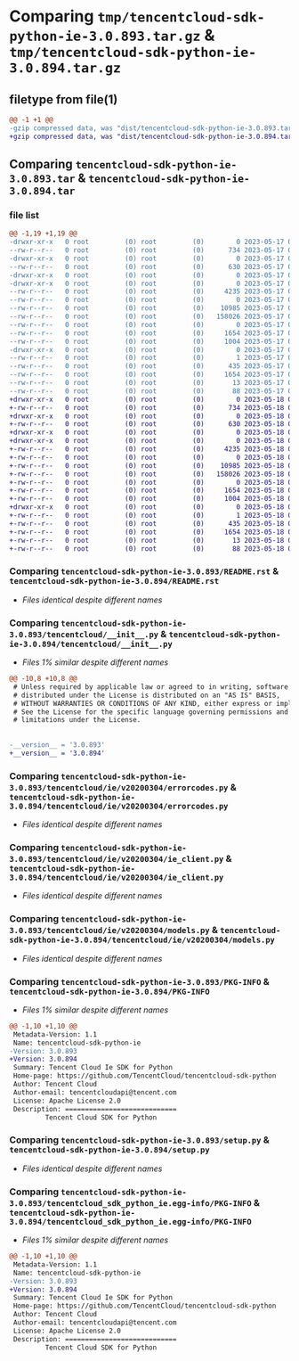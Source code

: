 # Comparing `tmp/tencentcloud-sdk-python-ie-3.0.893.tar.gz` & `tmp/tencentcloud-sdk-python-ie-3.0.894.tar.gz`

## filetype from file(1)

```diff
@@ -1 +1 @@
-gzip compressed data, was "dist/tencentcloud-sdk-python-ie-3.0.893.tar", last modified: Wed May 17 03:33:08 2023, max compression
+gzip compressed data, was "dist/tencentcloud-sdk-python-ie-3.0.894.tar", last modified: Thu May 18 00:27:59 2023, max compression
```

## Comparing `tencentcloud-sdk-python-ie-3.0.893.tar` & `tencentcloud-sdk-python-ie-3.0.894.tar`

### file list

```diff
@@ -1,19 +1,19 @@
-drwxr-xr-x   0 root         (0) root         (0)        0 2023-05-17 03:33:08.000000 tencentcloud-sdk-python-ie-3.0.893/
--rw-r--r--   0 root         (0) root         (0)      734 2023-05-17 03:33:08.000000 tencentcloud-sdk-python-ie-3.0.893/README.rst
-drwxr-xr-x   0 root         (0) root         (0)        0 2023-05-17 03:33:08.000000 tencentcloud-sdk-python-ie-3.0.893/tencentcloud/
--rw-r--r--   0 root         (0) root         (0)      630 2023-05-17 03:33:08.000000 tencentcloud-sdk-python-ie-3.0.893/tencentcloud/__init__.py
-drwxr-xr-x   0 root         (0) root         (0)        0 2023-05-17 03:33:08.000000 tencentcloud-sdk-python-ie-3.0.893/tencentcloud/ie/
-drwxr-xr-x   0 root         (0) root         (0)        0 2023-05-17 03:33:08.000000 tencentcloud-sdk-python-ie-3.0.893/tencentcloud/ie/v20200304/
--rw-r--r--   0 root         (0) root         (0)     4235 2023-05-17 03:33:08.000000 tencentcloud-sdk-python-ie-3.0.893/tencentcloud/ie/v20200304/errorcodes.py
--rw-r--r--   0 root         (0) root         (0)        0 2023-05-17 03:33:08.000000 tencentcloud-sdk-python-ie-3.0.893/tencentcloud/ie/v20200304/__init__.py
--rw-r--r--   0 root         (0) root         (0)    10985 2023-05-17 03:33:08.000000 tencentcloud-sdk-python-ie-3.0.893/tencentcloud/ie/v20200304/ie_client.py
--rw-r--r--   0 root         (0) root         (0)   158026 2023-05-17 03:33:08.000000 tencentcloud-sdk-python-ie-3.0.893/tencentcloud/ie/v20200304/models.py
--rw-r--r--   0 root         (0) root         (0)        0 2023-05-17 03:33:08.000000 tencentcloud-sdk-python-ie-3.0.893/tencentcloud/ie/__init__.py
--rw-r--r--   0 root         (0) root         (0)     1654 2023-05-17 03:33:08.000000 tencentcloud-sdk-python-ie-3.0.893/PKG-INFO
--rw-r--r--   0 root         (0) root         (0)     1004 2023-05-17 03:33:08.000000 tencentcloud-sdk-python-ie-3.0.893/setup.py
-drwxr-xr-x   0 root         (0) root         (0)        0 2023-05-17 03:33:08.000000 tencentcloud-sdk-python-ie-3.0.893/tencentcloud_sdk_python_ie.egg-info/
--rw-r--r--   0 root         (0) root         (0)        1 2023-05-17 03:33:08.000000 tencentcloud-sdk-python-ie-3.0.893/tencentcloud_sdk_python_ie.egg-info/dependency_links.txt
--rw-r--r--   0 root         (0) root         (0)      435 2023-05-17 03:33:08.000000 tencentcloud-sdk-python-ie-3.0.893/tencentcloud_sdk_python_ie.egg-info/SOURCES.txt
--rw-r--r--   0 root         (0) root         (0)     1654 2023-05-17 03:33:08.000000 tencentcloud-sdk-python-ie-3.0.893/tencentcloud_sdk_python_ie.egg-info/PKG-INFO
--rw-r--r--   0 root         (0) root         (0)       13 2023-05-17 03:33:08.000000 tencentcloud-sdk-python-ie-3.0.893/tencentcloud_sdk_python_ie.egg-info/top_level.txt
--rw-r--r--   0 root         (0) root         (0)       88 2023-05-17 03:33:08.000000 tencentcloud-sdk-python-ie-3.0.893/setup.cfg
+drwxr-xr-x   0 root         (0) root         (0)        0 2023-05-18 00:27:59.000000 tencentcloud-sdk-python-ie-3.0.894/
+-rw-r--r--   0 root         (0) root         (0)      734 2023-05-18 00:27:59.000000 tencentcloud-sdk-python-ie-3.0.894/README.rst
+drwxr-xr-x   0 root         (0) root         (0)        0 2023-05-18 00:27:59.000000 tencentcloud-sdk-python-ie-3.0.894/tencentcloud/
+-rw-r--r--   0 root         (0) root         (0)      630 2023-05-18 00:27:59.000000 tencentcloud-sdk-python-ie-3.0.894/tencentcloud/__init__.py
+drwxr-xr-x   0 root         (0) root         (0)        0 2023-05-18 00:27:59.000000 tencentcloud-sdk-python-ie-3.0.894/tencentcloud/ie/
+drwxr-xr-x   0 root         (0) root         (0)        0 2023-05-18 00:27:59.000000 tencentcloud-sdk-python-ie-3.0.894/tencentcloud/ie/v20200304/
+-rw-r--r--   0 root         (0) root         (0)     4235 2023-05-18 00:27:59.000000 tencentcloud-sdk-python-ie-3.0.894/tencentcloud/ie/v20200304/errorcodes.py
+-rw-r--r--   0 root         (0) root         (0)        0 2023-05-18 00:27:59.000000 tencentcloud-sdk-python-ie-3.0.894/tencentcloud/ie/v20200304/__init__.py
+-rw-r--r--   0 root         (0) root         (0)    10985 2023-05-18 00:27:59.000000 tencentcloud-sdk-python-ie-3.0.894/tencentcloud/ie/v20200304/ie_client.py
+-rw-r--r--   0 root         (0) root         (0)   158026 2023-05-18 00:27:59.000000 tencentcloud-sdk-python-ie-3.0.894/tencentcloud/ie/v20200304/models.py
+-rw-r--r--   0 root         (0) root         (0)        0 2023-05-18 00:27:59.000000 tencentcloud-sdk-python-ie-3.0.894/tencentcloud/ie/__init__.py
+-rw-r--r--   0 root         (0) root         (0)     1654 2023-05-18 00:27:59.000000 tencentcloud-sdk-python-ie-3.0.894/PKG-INFO
+-rw-r--r--   0 root         (0) root         (0)     1004 2023-05-18 00:27:59.000000 tencentcloud-sdk-python-ie-3.0.894/setup.py
+drwxr-xr-x   0 root         (0) root         (0)        0 2023-05-18 00:27:59.000000 tencentcloud-sdk-python-ie-3.0.894/tencentcloud_sdk_python_ie.egg-info/
+-rw-r--r--   0 root         (0) root         (0)        1 2023-05-18 00:27:59.000000 tencentcloud-sdk-python-ie-3.0.894/tencentcloud_sdk_python_ie.egg-info/dependency_links.txt
+-rw-r--r--   0 root         (0) root         (0)      435 2023-05-18 00:27:59.000000 tencentcloud-sdk-python-ie-3.0.894/tencentcloud_sdk_python_ie.egg-info/SOURCES.txt
+-rw-r--r--   0 root         (0) root         (0)     1654 2023-05-18 00:27:59.000000 tencentcloud-sdk-python-ie-3.0.894/tencentcloud_sdk_python_ie.egg-info/PKG-INFO
+-rw-r--r--   0 root         (0) root         (0)       13 2023-05-18 00:27:59.000000 tencentcloud-sdk-python-ie-3.0.894/tencentcloud_sdk_python_ie.egg-info/top_level.txt
+-rw-r--r--   0 root         (0) root         (0)       88 2023-05-18 00:27:59.000000 tencentcloud-sdk-python-ie-3.0.894/setup.cfg
```

### Comparing `tencentcloud-sdk-python-ie-3.0.893/README.rst` & `tencentcloud-sdk-python-ie-3.0.894/README.rst`

 * *Files identical despite different names*

### Comparing `tencentcloud-sdk-python-ie-3.0.893/tencentcloud/__init__.py` & `tencentcloud-sdk-python-ie-3.0.894/tencentcloud/__init__.py`

 * *Files 1% similar despite different names*

```diff
@@ -10,8 +10,8 @@
 # Unless required by applicable law or agreed to in writing, software
 # distributed under the License is distributed on an "AS IS" BASIS,
 # WITHOUT WARRANTIES OR CONDITIONS OF ANY KIND, either express or implied.
 # See the License for the specific language governing permissions and
 # limitations under the License.
 
 
-__version__ = '3.0.893'
+__version__ = '3.0.894'
```

### Comparing `tencentcloud-sdk-python-ie-3.0.893/tencentcloud/ie/v20200304/errorcodes.py` & `tencentcloud-sdk-python-ie-3.0.894/tencentcloud/ie/v20200304/errorcodes.py`

 * *Files identical despite different names*

### Comparing `tencentcloud-sdk-python-ie-3.0.893/tencentcloud/ie/v20200304/ie_client.py` & `tencentcloud-sdk-python-ie-3.0.894/tencentcloud/ie/v20200304/ie_client.py`

 * *Files identical despite different names*

### Comparing `tencentcloud-sdk-python-ie-3.0.893/tencentcloud/ie/v20200304/models.py` & `tencentcloud-sdk-python-ie-3.0.894/tencentcloud/ie/v20200304/models.py`

 * *Files identical despite different names*

### Comparing `tencentcloud-sdk-python-ie-3.0.893/PKG-INFO` & `tencentcloud-sdk-python-ie-3.0.894/PKG-INFO`

 * *Files 1% similar despite different names*

```diff
@@ -1,10 +1,10 @@
 Metadata-Version: 1.1
 Name: tencentcloud-sdk-python-ie
-Version: 3.0.893
+Version: 3.0.894
 Summary: Tencent Cloud Ie SDK for Python
 Home-page: https://github.com/TencentCloud/tencentcloud-sdk-python
 Author: Tencent Cloud
 Author-email: tencentcloudapi@tencent.com
 License: Apache License 2.0
 Description: ============================
         Tencent Cloud SDK for Python
```

### Comparing `tencentcloud-sdk-python-ie-3.0.893/setup.py` & `tencentcloud-sdk-python-ie-3.0.894/setup.py`

 * *Files identical despite different names*

### Comparing `tencentcloud-sdk-python-ie-3.0.893/tencentcloud_sdk_python_ie.egg-info/PKG-INFO` & `tencentcloud-sdk-python-ie-3.0.894/tencentcloud_sdk_python_ie.egg-info/PKG-INFO`

 * *Files 1% similar despite different names*

```diff
@@ -1,10 +1,10 @@
 Metadata-Version: 1.1
 Name: tencentcloud-sdk-python-ie
-Version: 3.0.893
+Version: 3.0.894
 Summary: Tencent Cloud Ie SDK for Python
 Home-page: https://github.com/TencentCloud/tencentcloud-sdk-python
 Author: Tencent Cloud
 Author-email: tencentcloudapi@tencent.com
 License: Apache License 2.0
 Description: ============================
         Tencent Cloud SDK for Python
```

